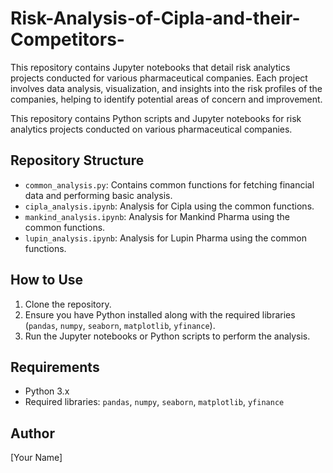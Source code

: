# Risk-Analysis-of-Cipla-and-their-Competitors-
This repository contains Jupyter notebooks that detail risk analytics projects conducted for various pharmaceutical companies. Each project involves data analysis, visualization, and insights into the risk profiles of the companies, helping to identify potential areas of concern and improvement.

This repository contains Python scripts and Jupyter notebooks for risk analytics projects conducted on various pharmaceutical companies.

## Repository Structure
- `common_analysis.py`: Contains common functions for fetching financial data and performing basic analysis.
- `cipla_analysis.ipynb`: Analysis for Cipla using the common functions.
- `mankind_analysis.ipynb`: Analysis for Mankind Pharma using the common functions.
- `lupin_analysis.ipynb`: Analysis for Lupin Pharma using the common functions.

## How to Use
1. Clone the repository.
2. Ensure you have Python installed along with the required libraries (`pandas`, `numpy`, `seaborn`, `matplotlib`, `yfinance`).
3. Run the Jupyter notebooks or Python scripts to perform the analysis.

## Requirements
- Python 3.x
- Required libraries: `pandas`, `numpy`, `seaborn`, `matplotlib`, `yfinance`

## Author
[Your Name]
